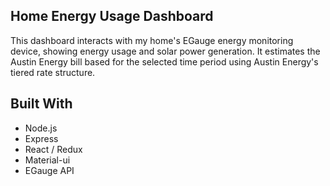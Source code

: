## Home Energy Usage Dashboard

This dashboard interacts with my home's EGauge energy monitoring device, showing energy usage and solar power generation.  It estimates the Austin Energy bill based for the selected time period using Austin Energy's tiered rate structure.

## Built With

* Node.js
* Express
* React / Redux
* Material-ui
* EGauge API

